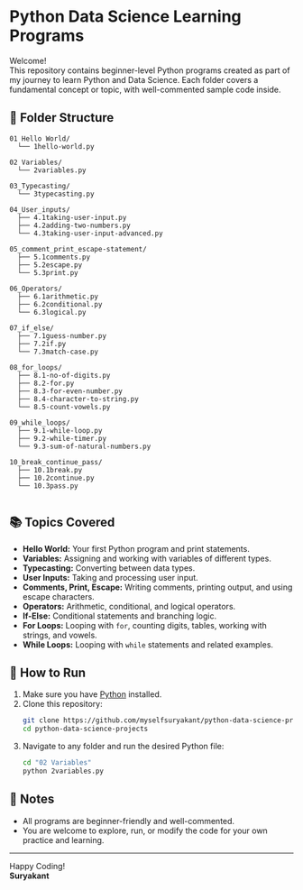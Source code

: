 # Python Data Science Learning Programs

Welcome!  
This repository contains beginner-level Python programs created as part of my journey to learn Python and Data Science. Each folder covers a fundamental concept or topic, with well-commented sample code inside.

## 📁 Folder Structure

```
01 Hello World/
  └── 1hello-world.py

02 Variables/
  └── 2variables.py

03_Typecasting/
  └── 3typecasting.py

04_User_inputs/
  ├── 4.1taking-user-input.py
  ├── 4.2adding-two-numbers.py
  └── 4.3taking-user-input-advanced.py

05_comment_print_escape-statement/
  ├── 5.1comments.py
  ├── 5.2escape.py
  └── 5.3print.py

06_Operators/
  ├── 6.1arithmetic.py
  ├── 6.2conditional.py
  └── 6.3logical.py

07_if_else/
  ├── 7.1guess-number.py
  ├── 7.2if.py
  └── 7.3match-case.py

08_for_loops/
  ├── 8.1-no-of-digits.py
  ├── 8.2-for.py
  ├── 8.3-for-even-number.py
  ├── 8.4-character-to-string.py
  └── 8.5-count-vowels.py

09_while_loops/
  ├── 9.1-while-loop.py
  ├── 9.2-while-timer.py
  └── 9.3-sum-of-natural-numbers.py

10_break_continue_pass/
  ├── 10.1break.py
  ├── 10.2continue.py
  └── 10.3pass.py
  

```

## 📚 Topics Covered

- **Hello World:** Your first Python program and print statements.
- **Variables:** Assigning and working with variables of different types.
- **Typecasting:** Converting between data types.
- **User Inputs:** Taking and processing user input.
- **Comments, Print, Escape:** Writing comments, printing output, and using escape characters.
- **Operators:** Arithmetic, conditional, and logical operators.
- **If-Else:** Conditional statements and branching logic.
- **For Loops:** Looping with `for`, counting digits, tables, working with strings, and vowels.
- **While Loops:** Looping with `while` statements and related examples.
## 🚀 How to Run

1. Make sure you have [Python](https://www.python.org/downloads/) installed.
2. Clone this repository:
    ```bash
    git clone https://github.com/myselfsuryakant/python-data-science-projects.git
    cd python-data-science-projects
    ```
3. Navigate to any folder and run the desired Python file:
    ```bash
    cd "02 Variables"
    python 2variables.py
    ```

## 📝 Notes

- All programs are beginner-friendly and well-commented.
- You are welcome to explore, run, or modify the code for your own practice and learning.

---

Happy Coding!  
**Suryakant**
